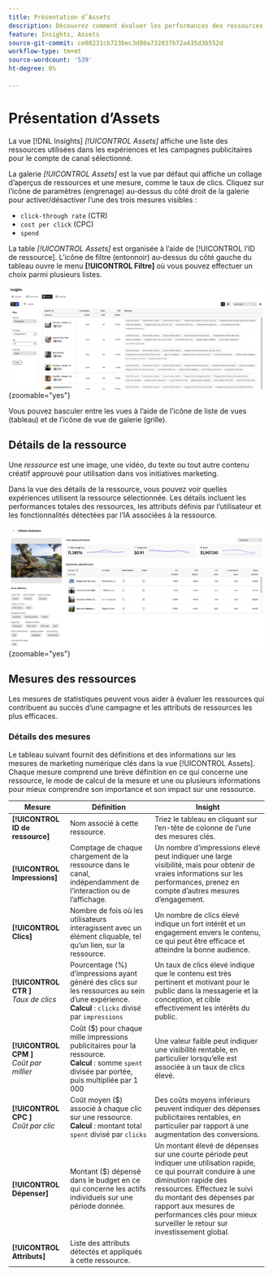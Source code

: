 ```yaml
---
title: Présentation d’Assets
description: Découvrez comment évaluer les performances des ressources dans Adobe GenStudio for Performance Marketing.
feature: Insights, Assets
source-git-commit: ce08231cb723bec3d80a732837b72a435d3b552d
workflow-type: tm+mt
source-wordcount: '539'
ht-degree: 0%

---
```


# Présentation d’Assets

La vue [!DNL Insights] _[!UICONTROL Assets]_ affiche une liste des ressources utilisées dans les expériences et les campagnes publicitaires pour le compte de canal sélectionné.

La galerie _[!UICONTROL Assets]_ est la vue par défaut qui affiche un collage d’aperçus de ressources et une mesure, comme le taux de clics. Cliquez sur l’icône de paramètres (engrenage) au-dessus du côté droit de la galerie pour activer/désactiver l’une des trois mesures visibles :

- `click-through rate` (CTR)
- `cost per click` (CPC)
- `spend`

La table _[!UICONTROL Assets]_ est organisée à l’aide de [!UICONTROL l’ID de ressource]. L’icône de filtre (entonnoir) au-dessus du côté gauche du tableau ouvre le menu **[!UICONTROL Filtre]** où vous pouvez effectuer un choix parmi plusieurs listes.

![Filtre Assets et table](/help/assets/insights-assets-filter.png){zoomable="yes"}

Vous pouvez basculer entre les vues à l’aide de l’icône de liste de vues (tableau) et de l’icône de vue de galerie (grille).

## Détails de la ressource

Une _ressource_ est une image, une vidéo, du texte ou tout autre contenu créatif approuvé pour utilisation dans vos initiatives marketing.

Dans la vue des détails de la ressource, vous pouvez voir quelles expériences utilisent la ressource sélectionnée. Les détails incluent les performances totales des ressources, les attributs définis par l’utilisateur et les fonctionnalités détectées par l’IA associées à la ressource.

![Détails de la ressource](/help/assets/insights-asset-details.png){zoomable="yes"}

## Mesures des ressources

Les mesures de statistiques peuvent vous aider à évaluer les ressources qui contribuent au succès d’une campagne et les attributs de ressources les plus efficaces.

### Détails des mesures

Le tableau suivant fournit des définitions et des informations sur les mesures de marketing numérique clés dans la vue [!UICONTROL Assets]. Chaque mesure comprend une brève définition en ce qui concerne une ressource, le mode de calcul de la mesure et une ou plusieurs informations pour mieux comprendre son importance et son impact sur une ressource.

| Mesure | Définition | Insight |
| ---------------------- | ----------------------------- | -------------------------------- |
| **[!UICONTROL ID de ressource]** | Nom associé à cette ressource. | Triez le tableau en cliquant sur l’en-tête de colonne de l’une des mesures clés. |
| **[!UICONTROL Impressions]** | Comptage de chaque chargement de la ressource dans le canal, indépendamment de l’interaction ou de l’affichage. | Un nombre d’impressions élevé peut indiquer une large visibilité, mais pour obtenir de vraies informations sur les performances, prenez en compte d’autres mesures d’engagement. |
| **[!UICONTROL Clics]** | Nombre de fois où les utilisateurs interagissent avec un élément cliquable, tel qu’un lien, sur la ressource. | Un nombre de clics élevé indique un fort intérêt et un engagement envers le contenu, ce qui peut être efficace et atteindre la bonne audience. |
| **[!UICONTROL CTR ]**<br>_Taux de clics_ | Pourcentage (%) d’impressions ayant généré des clics sur les ressources au sein d’une expérience.<br>**Calcul** : `clicks` divisé par `impressions` | Un taux de clics élevé indique que le contenu est très pertinent et motivant pour le public dans la messagerie et la conception, et cible effectivement les intérêts du public. |
| **[!UICONTROL CPM ]**<br>_Coût par millier_ | Coût ($) pour chaque mille impressions publicitaires pour la ressource.<br>**Calcul** : somme `spent` divisée par portée, puis multipliée par 1 000 | Une valeur faible peut indiquer une visibilité rentable, en particulier lorsqu’elle est associée à un taux de clics élevé. |
| **[!UICONTROL CPC ]**<br>_Coût par clic_ | Coût moyen ($) associé à chaque clic sur une ressource.<br>**Calcul** : montant total `spent` divisé par `clicks` | Des coûts moyens inférieurs peuvent indiquer des dépenses publicitaires rentables, en particulier par rapport à une augmentation des conversions. |
| **[!UICONTROL Dépenser]** | Montant ($) dépensé dans le budget en ce qui concerne les actifs individuels sur une période donnée. | Un montant élevé de dépenses sur une courte période peut indiquer une utilisation rapide, ce qui pourrait conduire à une diminution rapide des ressources. Effectuez le suivi du montant des dépenses par rapport aux mesures de performances clés pour mieux surveiller le retour sur investissement global. |
| **[!UICONTROL Attributs]** | Liste des attributs détectés et appliqués à cette ressource. | |
